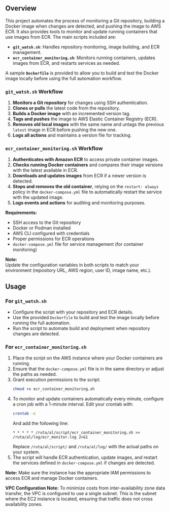 ## Overview
This project automates the process of monitoring a Git repository, building a Docker image when changes are detected, and pushing the image to AWS ECR. It also provides tools to monitor and update running containers that use images from ECR. The main scripts included are:

- **`git_watsh.sh`**: Handles repository monitoring, image building, and ECR management.
- **`ecr_container_monitoring.sh`**: Monitors running containers, updates images from ECR, and restarts services as needed.

A sample **`Dockerfile`** is provided to allow you to build and test the Docker image locally before using the full automation workflow.

### `git_watsh.sh` Workflow

1. **Monitors a Git repository** for changes using SSH authentication.
2. **Clones or pulls** the latest code from the repository.
3. **Builds a Docker image** with an incremented version tag.
4. **Tags and pushes** the image to AWS Elastic Container Registry (ECR).
5. **Removes old local images** with the same name and untags the previous `latest` image in ECR before pushing the new one.
6. **Logs all actions** and maintains a version file for tracking.

### `ecr_container_monitoring.sh` Workflow

1. **Authenticates with Amazon ECR** to access private container images.
2. **Checks running Docker containers** and compares their image versions with the latest available in ECR.
3. **Downloads and updates images** from ECR if a newer version is detected.
4. **Stops and removes the old container**, relying on the `restart: always` policy in the `docker-compose.yml` file to automatically restart the service with the updated image.
5. **Logs events and actions** for auditing and monitoring purposes.

**Requirements:**  
- SSH access to the Git repository  
- Docker or Podman installed  
- AWS CLI configured with credentials  
- Proper permissions for ECR operations  
- `docker-compose.yml` file for service management (for container monitoring)

**Note:**  
Update the configuration variables in both scripts to match your environment (repository URL, AWS region, user ID, image name, etc.).

## Usage

### For `git_watsh.sh`

- Configure the script with your repository and ECR details.
- Use the provided `Dockerfile` to build and test the image locally before running the full automation.
- Run the script to automate build and deployment when repository changes are detected.

### For `ecr_container_monitoring.sh`

1. Place the script on the AWS instance where your Docker containers are running.
2. Ensure that the `docker-compose.yml` file is in the same directory or adjust the paths as needed.
3. Grant execution permissions to the script:
    ```bash
    chmod +x ecr_container_monitoring.sh
    ```
4. To monitor and update containers automatically every minute, configure a cron job with a 1-minute interval. Edit your crontab with:
    ```bash
    crontab -e
    ```
    And add the following line:
    ```cron
    * * * * * /ruta/al/script/ecr_container_monitoring.sh >> /ruta/al/log/ecr_monitor.log 2>&1
    ```
    Replace `/ruta/al/script/` and `/ruta/al/log/` with the actual paths on your system.
5. The script will handle ECR authentication, update images, and restart the services defined in `docker-compose.yml` if changes are detected.

**Note:** Make sure the instance has the appropriate IAM permissions to access ECR and manage Docker containers.

**VPC Configuration Note:** To minimize costs from inter-availability zone data transfer, the VPC is configured to use a single subnet. This is the subnet where the EC2 instance is located, ensuring that traffic does not cross availability zones.